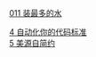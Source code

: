 [011 装最多的水](../algorithm/011-container_with_most_water/readme.md)  

[4 自动化你的代码标准](./97ThingsEveryProgrammerShouldKnow/04-AutomateYourCodeStandard.md)  
[5 美源自简约](./97ThingsEveryProgrammerShouldKnow/05-BeautyIsInSimplicity.md)